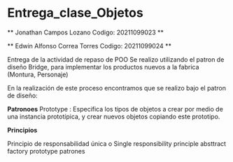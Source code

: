 # Entrega_clase_Objetos

** Jonathan Campos Lozano Codigo: 20211099023 **

** Edwin Alfonso Correa Torres Codigo: 20211099024 **


Entrega de la actividad de repaso de POO Se realizo utilizando el patron de diseño Bridge, para implementar los productos nuevos a la fabrica (Montura, Personaje)

En la realización de este proceso encontramos que se realizo bajo el patron de diseño:

**Patronoes**
Prototype : Especifica los tipos de objetos a crear por medio de una instancia prototípica, y crear nuevos objetos copiando este prototipo.

**Principios**

Principio de responsabilidad única o Single responsibility principle 
absttract factory
prototype patrones
